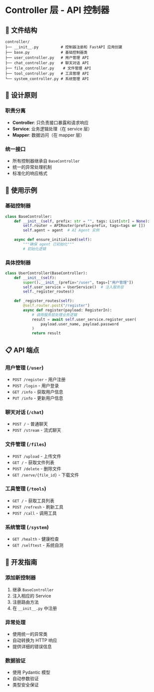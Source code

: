 # Controller 层 - API 控制器

## 📁 文件结构

```
controller/
├── __init__.py          # 控制器注册和 FastAPI 应用创建
├── base.py              # 基础控制器类
├── user_controller.py   # 用户管理 API
├── chat_controller.py   # 聊天对话 API
├── file_controller.py    # 文件管理 API
├── tool_controller.py   # 工具管理 API
└── system_controller.py # 系统管理 API
```

## 🎯 设计原则

### 职责分离
- **Controller**: 只负责接口暴露和请求响应
- **Service**: 业务逻辑处理（在 service 层）
- **Mapper**: 数据访问（在 mapper 层）

### 统一接口
- 所有控制器继承自 `BaseController`
- 统一的异常处理机制
- 标准化的响应格式

## 🚀 使用示例

### 基础控制器
```python
class BaseController:
    def __init__(self, prefix: str = "", tags: List[str] = None):
        self.router = APIRouter(prefix=prefix, tags=tags or [])
        self.agent = agent  # AI Agent 实例
    
    async def ensure_initialized(self):
        """确保 agent 已初始化"""
        # 初始化逻辑
```

### 具体控制器
```python
class UserController(BaseController):
    def __init__(self):
        super().__init__(prefix="/user", tags=["用户管理"])
        self.user_service = UserService()  # 注入服务层
        self._register_routes()
    
    def _register_routes(self):
        @self.router.post("/register")
        async def register(payload: RegisterIn):
            # 调用服务层处理业务逻辑
            result = await self.user_service.register_user(
                payload.user_name, payload.password
            )
            return result
```

## 📋 API 端点

### 用户管理 (`/user`)
- `POST /register` - 用户注册
- `POST /login` - 用户登录
- `GET /info` - 获取用户信息
- `PUT /info` - 更新用户信息

### 聊天对话 (`/chat`)
- `POST /` - 普通聊天
- `POST /stream` - 流式聊天

### 文件管理 (`/files`)
- `POST /upload` - 上传文件
- `GET /` - 获取文件列表
- `POST /delete` - 删除文件
- `GET /serve/{file_id}` - 下载文件

### 工具管理 (`/tools`)
- `GET /` - 获取工具列表
- `POST /refresh` - 刷新工具
- `POST /call` - 调用工具

### 系统管理 (`/system`)
- `GET /health` - 健康检查
- `GET /selftest` - 系统自测

## 🔧 开发指南

### 添加新控制器
1. 继承 `BaseController`
2. 注入相应的 Service
3. 注册路由方法
4. 在 `__init__.py` 中注册

### 异常处理
- 使用统一的异常类
- 自动转换为 HTTP 响应
- 提供详细的错误信息

### 数据验证
- 使用 Pydantic 模型
- 自动参数验证
- 类型安全保证
